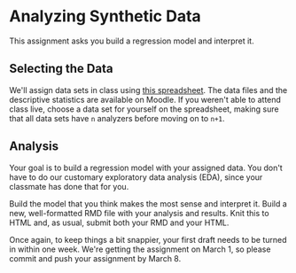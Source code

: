 # Analyzing Synthetic Data

This assignment asks you build a regression model and interpret it. 

## Selecting the Data

We'll assign data sets in class 
using [this spreadsheet](https://docs.google.com/spreadsheets/d/1DuInbRRUvaKacpNAK9Qrm0RCEatd_z9Ve4n8RB5Vsh8/edit?usp=sharing). 
The data files and the descriptive statistics are available on Moodle. If you weren't able to 
attend class live, choose a data set for yourself on the spreadsheet, making sure that all 
data sets have `n` analyzers before moving on to `n+1`. 

## Analysis

Your goal is to build a regression model with your assigned data. You don't have to do 
our customary exploratory data analysis (EDA), since your classmate has done that for you. 

Build the model that you think makes the most sense and interpret it. Build a new, well-formatted RMD
file with your analysis and results. Knit this to HTML and, as usual, submit both your RMD and your HTML.

Once again, to keep things a bit snappier, your first draft needs to be turned in within
one week. We're getting the assignment on March 1, so please commit and push your 
assignment by March 8.

